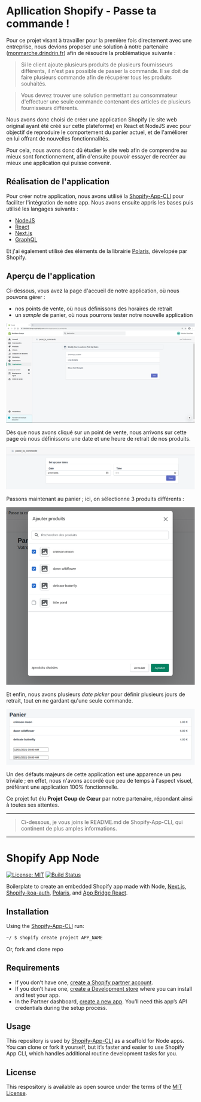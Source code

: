# Apllication Shopify - Passe ta commande !

Pour ce projet visant à travailler pour la première fois directement avec une entreprise, nous devions proposer une solution à notre partenaire ([monmarche.drindrin.fr](https://monmarche.drindrin.fr)) afin de résoudre la problématique suivante :


> Si le client ajoute plusieurs produits de plusieurs fournisseurs différents, il n'est pas possible de passer la commande.
Il se doit de faire plusieurs commande afin de récupérer tous les produits souhaités.

> Vous devrez trouver une solution permettant au consommateur d'effectuer une seule commande
contenant des articles de plusieurs fournisseurs différents.

Nous avons donc choisi de créer une application Shopify (le site web original ayant été créé sur cette plateforme) en React et NodeJS avec pour objectif de reproduire le comportement du panier actuel, et de l'améliorer en lui offrant de nouvelles fonctionnalités.

Pour cela, nous avons donc dû étudier le site web afin de comprendre au mieux sont fonctionnement, afin d'ensuite pouvoir essayer de recréer au mieux une application qui puisse convenir.

## Réalisation de l'application

Pour créer notre application, nous avons utilisé la [Shopify-App-CLI](https://github.com/Shopify/shopify-app-cli) pour faciliter l'intégration de notre app. Nous avons ensuite appris les bases puis utilisé les langages suivants :

- [NodeJS](https://nodejs.org/en/)
- [React](https://reactjs.org/)
- [Next.js](https://nextjs.org/)
- [GraphQL](https://graphql.org/)

Et j'ai également utilisé des éléments de la librairie [Polaris](https://polaris.shopify.com/), dévelopée par Shopify.

## Aperçu de l'application

Ci-dessous, vous avez la page d'accueil de notre application, où nous pouvons gérer :
- nos points de vente, où nous définissons des horaires de retrait
- un *sample* de panier, où nous pourrons tester notre nouvelle application

![acceuil](https://github.com/nicolasdecorbez/shopify_app/blob/main/img/1.png?raw=true)

Dès que nous avons cliqué sur un point de vente, nous arrivons sur cette page où nous définissons une date et une heure de retrait de nos produits.

![setup](https://github.com/nicolasdecorbez/shopify_app/blob/main/img/2.png?raw=true)

Passons maintenant au panier ; ici, on sélectionne 3 produits différents :

![cart](https://github.com/nicolasdecorbez/shopify_app/blob/main/img/3.png?raw=true)

Et enfin, nous avons plusieurs *date picker* pour définir plusieurs jours de retrait, tout en ne gardant qu'une seule commande.

![end](https://github.com/nicolasdecorbez/shopify_app/blob/main/img/4.png?raw=true)

Un des défauts majeurs de cette application est une apparence un peu triviale ; en effet, nous n'avons accordé que peu de temps à l'aspect visuel, préférant une application 100% fonctionnelle.

Ce projet fut élu **Projet Coup de Cœur** par notre partenaire, répondant ainsi à toutes ses attentes.

---

> Ci-dessous, je vous joins le README.md de Shopify-App-CLI, qui continent de plus amples informations.

---

# Shopify App Node

[![License: MIT](https://img.shields.io/badge/License-MIT-green.svg)](LICENSE.md)
[![Build Status](https://travis-ci.com/Shopify/shopify-app-node.svg?branch=master)](https://travis-ci.com/Shopify/shopify-app-node)

Boilerplate to create an embedded Shopify app made with Node, [Next.js](https://nextjs.org/), [Shopify-koa-auth](https://github.com/Shopify/quilt/tree/master/packages/koa-shopify-auth), [Polaris](https://github.com/Shopify/polaris-react), and [App Bridge React](https://shopify.dev/tools/app-bridge/react-components).

## Installation

Using the [Shopify-App-CLI](https://github.com/Shopify/shopify-app-cli) run:

```sh
~/ $ shopify create project APP_NAME
```

Or, fork and clone repo

## Requirements

- If you don’t have one, [create a Shopify partner account](https://partners.shopify.com/signup).
- If you don’t have one, [create a Development store](https://help.shopify.com/en/partners/dashboard/development-stores#create-a-development-store) where you can install and test your app.
- In the Partner dashboard, [create a new app](https://help.shopify.com/en/api/tools/partner-dashboard/your-apps#create-a-new-app). You’ll need this app’s API credentials during the setup process.

## Usage

This repository is used by [Shopify-App-CLI](https://github.com/Shopify/shopify-app-cli) as a scaffold for Node apps. You can clone or fork it yourself, but it’s faster and easier to use Shopify App CLI, which handles additional routine development tasks for you.

## License

This respository is available as open source under the terms of the [MIT License](https://opensource.org/licenses/MIT).
